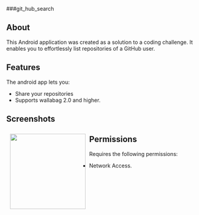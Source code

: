 ###git_hub_search


## About

This Android application was created as a solution to a coding challenge. 
It enables you to effortlessly list repositories of a GitHub user. 

## Features

The android app lets you:
- Share your repositories
- Supports wallabag 2.0 and higher.

## Screenshots

[<img src="![image](https://github.com/Araujo-Raiara/git_hub_search/assets/62944970/6007bdb4-51e1-4722-ab0d-3c848e149e6e)
" align="left"
width="200"
    hspace="10" vspace="10">](/readme/Wallabag%20Reading%20List.png)

## Permissions

Requires the following permissions:
- Network Access.



